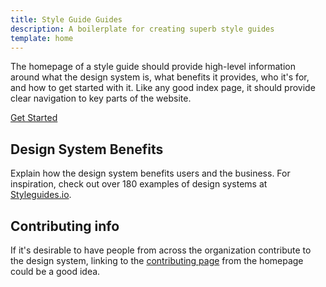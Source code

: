 ```yaml
---
title: Style Guide Guides
description: A boilerplate for creating superb style guides
template: home
---
```


The homepage of a style guide should provide high-level information around what the design system is, what benefits it provides, who it's for, and how to get started with it. Like any good index page, it should provide clear navigation to key parts of the website.

<div class="u-margin-bottom-double"><a href="/getting-started" class="c-btn">Get Started</a></div>

## Design System Benefits

Explain how the design system benefits users and the business. For inspiration, check out over 180 examples of design systems at [Styleguides.io](http://styleguides.io/examples).

## Contributing info

If it's desirable to have people from across the organization contribute to the design system, linking to the <a href="/contributing">contributing page</a> from the homepage could be a good idea.

